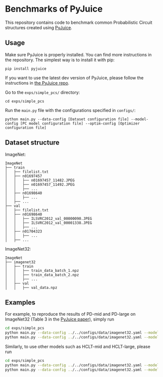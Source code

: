 # Benchmarks of PyJuice

This repository contains code to benchmark common Probabilistic Circuit structures created using [PyJuice](https://github.com/Juice-jl/pyjuice).

## Usage

Make sure PyJuice is properly installed. You can find more instructions in the repository. The simplest way is to install it with pip:

```
pip install pyjuice
```

If you want to use the latest dev version of PyJuice, please follow the instructions in [the PyJuice repo](https://github.com/Tractables/pyjuice).

Go to the `exps/simple_pcs/` directory:

```
cd exps/simple_pcs
```

Run the `main.py` file with the configurations specified in `configs/`:

```
python main.py --data-config [Dataset configuration file] --model-config [PC model configuration file] --optim-config [Optimizer configuration file]
```

## Dataset structure

ImageNet:

```
ImageNet
├── train
│   ├── filelist.txt
│   ├── n01697457
│   │   ├── n01697457_11482.JPEG
│   │   ├── n01697457_11492.JPEG
│   │   ├── ...
│   ├── n01698640
│   │   ├── ...
│   ├── ...
├── val
│   ├── filelist.txt
│   ├── n01698640
│   │   ├── ILSVRC2012_val_00000090.JPEG
│   │   ├── ILSVRC2012_val_00001338.JPEG
│   │   ├── ...
│   ├── n01704323
│   │   ├── ...
│   ├── ...
```

ImageNet32:

```
ImageNet
├── imagenet32
│   ├── train
│   │   ├── train_data_batch_1.npz
│   │   ├── train_data_batch_2.npz
│   │   ├── ...
│   ├── val
│   │   ├── val_data.npz
```

## Examples

For example, to reproduce the results of PD-mid and PD-large on ImageNet32 (Table 3 in the [PyJuice paper](https://arxiv.org/pdf/2406.00766)), simply run

```bash
cd exps/simple_pcs
python main.py --data-config ../../configs/data/imagenet32.yaml --model-config ../../configs/model/pd_128.yaml # PD-mid
python main.py --data-config ../../configs/data/imagenet32.yaml --model-config ../../configs/model/pd_256.yaml # PD-large
```

Similarly, to use other models such as HCLT-mid and HCLT-large, please run

```bash
cd exps/simple_pcs
python main.py --data-config ../../configs/data/imagenet32.yaml --model-config ../../configs/model/hclt_256.yaml # HCLT-mid
python main.py --data-config ../../configs/data/imagenet32.yaml --model-config ../../configs/model/hclt_512.yaml # HCLT-large
```
